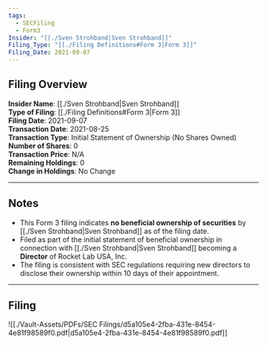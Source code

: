 ```yaml
---
tags:
  - SECFiling
  - Form3
Insider: "[[./Sven Strohband|Sven Strohband]]"
Filing_Type: "[[./Filing Definitions#Form 3|Form 3]]"
Filing_Date: 2021-09-07
---
```


## Filing Overview

**Insider Name**: [[./Sven Strohband|Sven Strohband]]  
**Type of Filing**: [[./Filing Definitions#Form 3|Form 3]]  
**Filing Date**: 2021-09-07  
**Transaction Date**: 2021-08-25  
**Transaction Type**: Initial Statement of Ownership (No Shares Owned)  
**Number of Shares**: 0  
**Transaction Price**: N/A  
**Remaining Holdings**: 0  
**Change in Holdings**: No Change  

---

## Notes

- This Form 3 filing indicates **no beneficial ownership of securities** by [[./Sven Strohband|Sven Strohband]] as of the filing date.  
- Filed as part of the initial statement of beneficial ownership in connection with [[./Sven Strohband|Sven Strohband]] becoming a **Director** of Rocket Lab USA, Inc.  
- The filing is consistent with SEC regulations requiring new directors to disclose their ownership within 10 days of their appointment.  

---

## Filing

![[./Vault-Assets/PDFs/SEC Filings/d5a105e4-2fba-431e-8454-4e81f98589f0.pdf|d5a105e4-2fba-431e-8454-4e81f98589f0.pdf]]
